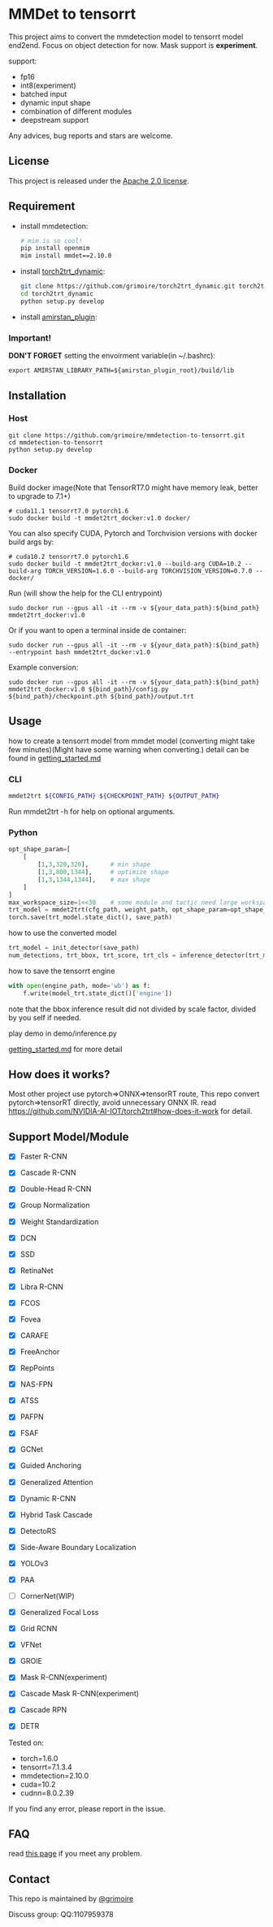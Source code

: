 # MMDet to tensorrt

This project aims to convert the mmdetection model to tensorrt model end2end.
Focus on object detection for now.
Mask support is **experiment**.

support:
- fp16
- int8(experiment)
- batched input
- dynamic input shape
- combination of different modules
- deepstream support

Any advices, bug reports and stars are welcome.

## License

This project is released under the [Apache 2.0 license](LICENSE).

## Requirement

- install mmdetection:
    ```bash
    # mim is so cool!
    pip install openmim
    mim install mmdet==2.10.0
    ```

- install [torch2trt_dynamic](https://github.com/grimoire/torch2trt_dynamic):
    ```bash
    git clone https://github.com/grimoire/torch2trt_dynamic.git torch2trt_dynamic
    cd torch2trt_dynamic
    python setup.py develop
    ```
- install [amirstan_plugin](https://github.com/grimoire/amirstan_plugin):

### Important!

**DON'T FORGET** setting the envoirment variable(in ~/.bashrc):

```shell
export AMIRSTAN_LIBRARY_PATH=${amirstan_plugin_root}/build/lib
```

## Installation

### Host
```shell
git clone https://github.com/grimoire/mmdetection-to-tensorrt.git
cd mmdetection-to-tensorrt
python setup.py develop
```

### Docker

Build docker image(Note that TensorRT7.0 might have memory leak, better to upgrade to 7.1+)
```shell
# cuda11.1 tensorrt7.0 pytorch1.6
sudo docker build -t mmdet2trt_docker:v1.0 docker/
```

You can also specify CUDA, Pytorch and Torchvision versions with docker build args by:

```shell
# cuda10.2 tensorrt7.0 pytorch1.6
sudo docker build -t mmdet2trt_docker:v1.0 --build-arg CUDA=10.2 --build-arg TORCH_VERSION=1.6.0 --build-arg TORCHVISION_VERSION=0.7.0 --docker/
```

Run (will show the help for the CLI entrypoint)

```shell
sudo docker run --gpus all -it --rm -v ${your_data_path}:${bind_path} mmdet2trt_docker:v1.0
```

Or if you want to open a terminal inside de container:
```shell
sudo docker run --gpus all -it --rm -v ${your_data_path}:${bind_path} --entrypoint bash mmdet2trt_docker:v1.0
```

Example conversion:
```shell
sudo docker run --gpus all -it --rm -v ${your_data_path}:${bind_path} mmdet2trt_docker:v1.0 ${bind_path}/config.py ${bind_path}/checkpoint.pth ${bind_path}/output.trt
```


## Usage

how to create a tensorrt model from mmdet model (converting might take few minutes)(Might have some warning when converting.)
detail can be found in [getting_started.md](./docs/getting_started.md)

### CLI

```bash
mmdet2trt ${CONFIG_PATH} ${CHECKPOINT_PATH} ${OUTPUT_PATH}
```

Run mmdet2trt -h for help on optional arguments.

### Python

```python
opt_shape_param=[
    [
        [1,3,320,320],      # min shape
        [1,3,800,1344],     # optimize shape
        [1,3,1344,1344],    # max shape
    ]
]
max_workspace_size=1<<30    # some module and tactic need large workspace.
trt_model = mmdet2trt(cfg_path, weight_path, opt_shape_param=opt_shape_param, fp16_mode=True, max_workspace_size=max_workspace_size)
torch.save(trt_model.state_dict(), save_path)
```

how to use the converted model

```python
trt_model = init_detector(save_path)
num_detections, trt_bbox, trt_score, trt_cls = inference_detector(trt_model, image_path, cfg_path, "cuda:0")
```

how to save the tensorrt engine

```python
with open(engine_path, mode='wb') as f:
    f.write(model_trt.state_dict()['engine'])
```

note that the bbox inference result did not divided by scale factor, divided by you self if needed.

play demo in demo/inference.py

[getting_started.md](./docs/getting_started.md) for more detail

## How does it works?
Most other project use pytorch=>ONNX=>tensorRT route, This repo convert pytorch=>tensorRT directly, avoid unnecessary ONNX IR.
read https://github.com/NVIDIA-AI-IOT/torch2trt#how-does-it-work for detail.

## Support Model/Module

- [x] Faster R-CNN
- [x] Cascade R-CNN
- [x] Double-Head R-CNN
- [x] Group Normalization
- [x] Weight Standardization
- [x] DCN
- [x] SSD
- [x] RetinaNet
- [x] Libra R-CNN
- [x] FCOS
- [x] Fovea
- [x] CARAFE
- [x] FreeAnchor
- [x] RepPoints
- [x] NAS-FPN
- [x] ATSS
- [x] PAFPN
- [x] FSAF
- [x] GCNet
- [x] Guided Anchoring
- [x] Generalized Attention
- [x] Dynamic R-CNN
- [x] Hybrid Task Cascade
- [x] DetectoRS
- [x] Side-Aware Boundary Localization
- [x] YOLOv3
- [x] PAA
- [ ] CornerNet(WIP)
- [x] Generalized Focal Loss
- [x] Grid RCNN
- [x] VFNet
- [x] GROIE
- [x] Mask R-CNN(experiment)
- [x] Cascade Mask R-CNN(experiment)
- [x] Cascade RPN
- [x] DETR


Tested on:
- torch=1.6.0
- tensorrt=7.1.3.4
- mmdetection=2.10.0
- cuda=10.2
- cudnn=8.0.2.39

If you find any error, please report in the issue.

## FAQ

read [this page](./docs/FAQ.md) if you meet any problem.

## Contact

This repo is maintained by [@grimoire](https://github.com/grimoire)

Discuss group: QQ:1107959378
